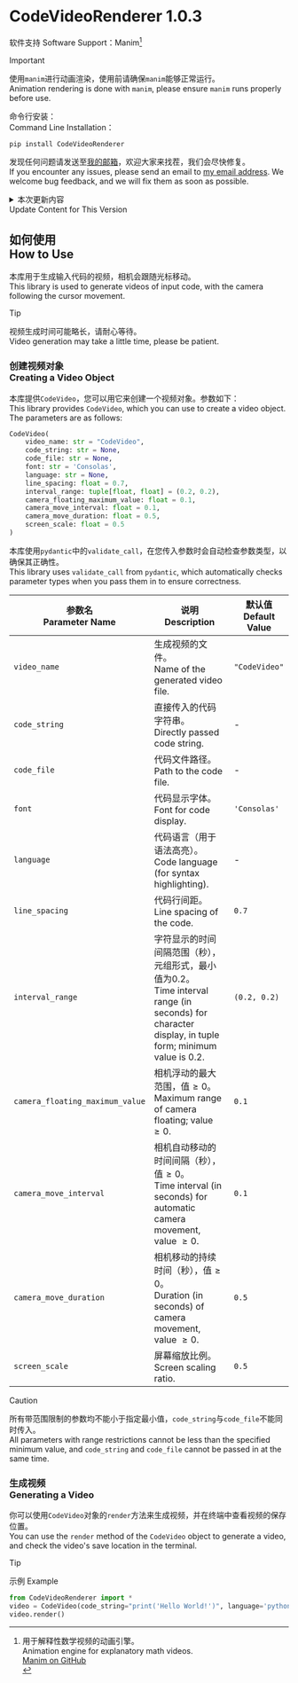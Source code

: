 # CodeVideoRenderer 1.0.3

软件支持 Software Support：Manim[^1]

[^1]: 用于解释性数学视频的动画引擎。<br/>
Animation engine for explanatory math videos.<br/>
[Manim on GitHub](https://github.com/manimCommunity/manim)<br/>

> [!IMPORTANT]
> 使用`manim`进行动画渲染，使用前请确保`manim`能够正常运行。<br/>
Animation rendering is done with `manim`, please ensure `manim` runs properly before use.

命令行安装：<br/>
Command Line Installation：
```bash
pip install CodeVideoRenderer
```

发现任何问题请发送至[我的邮箱](mailto:zhuchongjing_pypi@163.com)，欢迎大家来找茬，我们会尽快修复。<br/>
If you encounter any issues, please send an email to [my email address](mailto:zhuchongjing_pypi@163.com). We welcome bug feedback, and we will fix them as soon as possible.

<details>
    <summary>本次更新内容<br/>Update Content for This Version</summary>

<br/>

> **修复 Fixes**
> - 代码偏移（`manim`自带bug）<br/>
>   Code offset (built-in `manim` bug)
> - 换行时相机不及时移动<br/>
>   Camera not moving promptly during line breaks
> - 光标在换行时不在开头停顿<br/>
>   Cursor not pausing at the start when wrapping to a new line
> 
> **更新 Updates**
> - 每行代码首尾空白字符不参与动画，以免增加动画时长<br/>
>   Leading and trailing whitespace in each code line do not participate in the animation to avoid increasing the animation duration
> - 当前行背景宽度更改<br/>
>   Adjustment of the background width for the current line
> - 新增`line_spacing`参数用于更改行距<br/>
>   Added the new `line_spacing` parameter to adjust line spacing
> 
> **优化 Optimizations**
> - 终端渲染信息<br/>
>   Terminal rendering information
> - 相机移动<br/>
>   Camera movement
</details>

## 如何使用<br/>How to Use

本库用于生成输入代码的视频，相机会跟随光标移动。<br/>
This library is used to generate videos of input code, with the camera following the cursor movement.

> [!Tip]
> 视频生成时间可能略长，请耐心等待。<br/>Video generation may take a little time, please be patient.

### 创建视频对象<br/>Creating a Video Object

本库提供`CodeVideo`，您可以用它来创建一个视频对象。参数如下：<br/>
This library provides `CodeVideo`, which you can use to create a video object. The parameters are as follows:

```python
CodeVideo(
    video_name: str = "CodeVideo",
    code_string: str = None,
    code_file: str = None,
    font: str = 'Consolas',
    language: str = None,
    line_spacing: float = 0.7,
    interval_range: tuple[float, float] = (0.2, 0.2),
    camera_floating_maximum_value: float = 0.1,
    camera_move_interval: float = 0.1,
    camera_move_duration: float = 0.5,
    screen_scale: float = 0.5
)
```

本库使用`pydantic`中的`validate_call`，在您传入参数时会自动检查参数类型，以确保其正确性。<br/>
This library uses `validate_call` from `pydantic`, which automatically checks parameter types when you pass them in to ensure correctness.
    
| 参数名<br/>Parameter Name | 说明<br/>Description | 默认值<br/>Default Value |
| ---- | ---- | ---- |
| `video_name` | 生成视频的文件。<br/>Name of the generated video file. | `"CodeVideo"` |
| `code_string` | 直接传入的代码字符串。<br/>Directly passed code string. | - |
| `code_file` | 代码文件路径。<br/>Path to the code file. | - |
| `font` | 代码显示字体。<br/>Font for code display. | `'Consolas'` |
| `language` | 代码语言（用于语法高亮）。<br/>Code language (for syntax highlighting). | - |
| `line_spacing` | 代码行间距。<br/>Line spacing of the code. | `0.7` |
| `interval_range` | 字符显示的时间间隔范围（秒），元组形式，最小值为$`0.2`$。<br/>Time interval range (in seconds) for character display, in tuple form; minimum value is $`0.2`$. | `(0.2, 0.2)` |
| `camera_floating_maximum_value` | 相机浮动的最大范围，值$`\geqslant 0`$。<br/>Maximum range of camera floating; value $`\geqslant 0`$. | `0.1` |
| `camera_move_interval` | 相机自动移动的时间间隔（秒），值$`\geqslant 0`$。<br/>Time interval (in seconds) for automatic camera movement, value $`\geqslant 0`$. | `0.1` |
| `camera_move_duration` | 相机移动的持续时间（秒），值$`\geqslant 0`$。<br/>Duration (in seconds) of camera movement, value $`\geqslant 0`$. | `0.5` |
| `screen_scale` | 屏幕缩放比例。<br/>Screen scaling ratio. | `0.5` |

> [!CAUTION]
> 所有带范围限制的参数均不能小于指定最小值，`code_string`与`code_file`不能同时传入。<br/>
All parameters with range restrictions cannot be less than the specified minimum value, and `code_string` and `code_file` cannot be passed in at the same time.

### 生成视频<br/>Generating a Video

你可以使用`CodeVideo`对象的`render`方法来生成视频，并在终端中查看视频的保存位置。<br/>
You can use the `render` method of the `CodeVideo` object to generate a video, and check the video's save location in the terminal.

> [!TIP]
> 示例 Example
> ```python
> from CodeVideoRenderer import *
> video = CodeVideo(code_string="print('Hello World!')", language='python')
> video.render()
> ```
